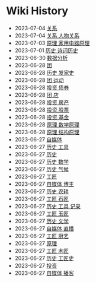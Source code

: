 # Wiki History

- 2023-07-04        [关系](/0035_关系)
- 2023-07-04        [关系 人物关系](/0036_关系_人物关系)
- 2023-07-03        [原理 家用电器原理](/0034_原理_家用电器原理)
- 2023-07-01        [历史 诗词历史](/0033_历史_诗词历史)
- 2023-06-30        [数据分析](/0032_数据分析)
- 2023-06-28        [团](/0023_团)
- 2023-06-28        [历史 发家史](/0031_历史_发家史)
- 2023-06-28        [团 运动](/0030_团_运动)
- 2023-06-28        [投资 债券](/0029_投资_债券)
- 2023-06-28        [团 店](/0022_团_店)
- 2023-06-28        [投资 房产](/0027_投资_房产)
- 2023-06-28        [投资 股票](/0026_投资_股票)
- 2023-06-28        [投资 基金](/0028_投资_基金)
- 2023-06-28        [原理 数学原理](/0025_原理_数学原理)
- 2023-06-28        [原理 结构原理](/0024_原理_结构原理)
- 2023-06-27        [自媒体](/0011_自媒体)
- 2023-06-27        [历史 工具](/0004_历史_工具)
- 2023-06-27        [历史](/0003_历史)
- 2023-06-27        [历史 数学](/0020_历史_数学)
- 2023-06-27        [历史 气候](/0006_历史_气候)
- 2023-06-27        [工匠](/0015_工匠)
- 2023-06-27        [自媒体 博主](/0012_自媒体_博主)
- 2023-06-27        [历史 农耕](/0007_历史_农耕)
- 2023-06-27        [工匠 石匠](/0018_工匠_石匠)
- 2023-06-27        [历史 工具 记录](/0005_历史_工具_记录)
- 2023-06-27        [工匠 玉匠](/0019_工匠_玉匠)
- 2023-06-27        [历史 文学](/0008_历史_文学)
- 2023-06-27        [自媒体 直播](/0013_自媒体_直播)
- 2023-06-27        [工匠 厨艺](/0021_工匠_厨艺)
- 2023-06-27        [原理](/0009_原理)
- 2023-06-27        [工匠 木匠](/0017_工匠_木匠)
- 2023-06-27        [历史 工匠史](/0016_历史_工匠史)
- 2023-06-27        [投资](/0010_投资)
- 2023-06-27        [自媒体 播客](/0014_自媒体_播客)
